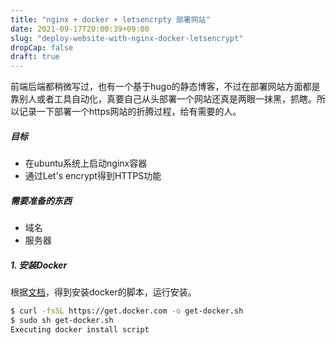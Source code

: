 ```yaml
---
title: "nginx + docker + letsencrpty 部署网站"
date: 2021-09-17T20:00:39+09:00
slug: "deploy-website-with-nginx-docker-letsencrypt"
dropCap: false
draft: true
---
```


前端后端都稍微写过，也有一个基于hugo的静态博客，不过在部署网站方面都是靠别人或者工具自动化，真要自己从头部署一个网站还真是两眼一抹黑，抓瞎。所以记录一下部署一个https网站的折腾过程，给有需要的人。

##### 目标

- 在ubuntu系统上启动nginx容器
- 通过Let's encrypt得到HTTPS功能

##### 需要准备的东西

- 域名
- 服务器

##### 1. 安装Docker

根据[文档](https://docs.docker.com/engine/install/ubuntu/#install-using-the-convenience-script)，得到安装docker的脚本，运行安装。

```bash
$ curl -fsSL https://get.docker.com -o get-docker.sh
$ sudo sh get-docker.sh
Executing docker install script
```